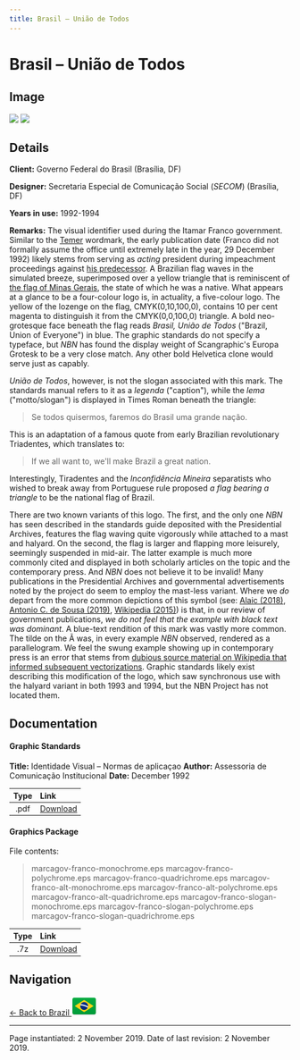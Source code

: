 ```yaml
---
title: Brasil – União de Todos
---
```


# Brasil – União de Todos

## Image

<img src="https://nationbrandingnow.com/assets/SA/BR/ITAMAR_pane.png" class="focus-image">
<img src="https://nationbrandingnow.com/assets/SA/BR/ITAMAR_pane2.png" class="focus-image">

## Details

**Client:** Governo Federal do Brasil (Brasília, DF)

**Designer:** Secretaria Especial de Comunicação Social (*SECOM*) (Brasília, DF)

**Years in use:** 1992-1994

**Remarks:** The visual identifier used during the Itamar Franco government. Similar to the [Temer](ORDEM.html) wordmark, the early publication date (Franco did not formally assume the office until extremely late in the year, 29 December 1992) likely stems from serving as *acting* president during impeachment proceedings against [his predecessor](COLLOR.html). A Brazilian flag waves in the simulated breeze, superimposed over a yellow triangle that is reminiscent of [the flag of Minas Gerais](https://pt.wikipedia.org/wiki/Bandeira_de_Minas_Gerais), the state of which he was a native. What appears at a glance to be a four-colour logo is, in actuality, a five-colour logo. The yellow of the lozenge on the flag, CMYK(0,10,100,0), contains 10 per cent magenta to distinguish it from the CMYK(0,0,100,0) triangle. A bold neo-grotesque face beneath the flag reads *Brasil, União de Todos* ("Brazil, Union of Everyone") in blue. The graphic standards do not specify a typeface, but *NBN* has found the display weight of Scangraphic's Europa Grotesk to be a very close match. Any other bold Helvetica clone would serve just as capably.

*União de Todos*, however, is not the slogan associated with this mark. The standards manual refers to it as a *legenda* ("caption"), while the *lema* ("motto/slogan") is displayed in Times Roman beneath the triangle:

> Se todos quisermos, faremos do Brasil uma grande nação.

This is an adaptation of a famous quote from early Brazilian revolutionary Triadentes, which translates to:

> If we all want to, we'll make Brazil a great nation.

Interestingly, Tiradentes and the *Inconfidência Mineira* separatists who wished to break away from Portuguese rule proposed *a flag bearing a triangle* to be the national flag of Brazil.

There are two known variants of this logo. The first, and the only one *NBN* has seen described in the standards guide deposited with the Presidential Archives, features the flag waving quite vigorously while attached to a mast and halyard. On the second, the flag is larger and flapping more leisurely, seemingly suspended in mid-air. The latter example is much more commonly cited and displayed in both scholarly articles on the topic and the contemporary press. And *NBN* does not believe it to be invalid! Many publications in the Presidential Archives and governmental advertisements noted by the project do seem to employ the mast-less variant. Where we *do* depart from the more common depictions of this symbol (see: [Alaic (2018)](/assets/SA/BR/Alaic2018.pdf), [Antonio C. de Sousa (2019)](http://tonykarlos.com/profi/nova-marca-governo-federal/), [Wikipedia (2015)](https://commons.wikimedia.org/wiki/File:Logomarca_do_governo_Itamar_Franco.jpg)) is that, in our review of government publications, *we do not feel that the example with black text was dominant*. A blue-text rendition of this mark was vastly more common. The tilde on the Ã was, in every example *NBN* observed, rendered as a parallelogram. We feel the swung example showing up in contemporary press is an error that stems from [dubious source material on Wikipedia that informed subsequent vectorizations](https://upload.wikimedia.org/wikipedia/commons/archive/e/e2/20151024202535%21Logomarca_do_governo_Itamar_Franco.jpg). Graphic standards likely exist describing this modification of the logo, which saw synchronous use with the halyard variant in both 1993 and 1994, but the NBN Project has not located them.

## Documentation

#### Graphic Standards

**Title:** Identidade Visual – Normas de aplicaçao
**Author:** Assessoria de Comunicação Institucional
**Date:** December 1992

| Type | Link |
| :---: | :--- |
| .pdf | [Download](/assets/SA/BR/itamar/manual92.pdf) |

#### Graphics Package

File contents:
> marcagov-franco-monochrome.eps
> marcagov-franco-polychrome.eps
> marcagov-franco-quadrichrome.eps
> marcagov-franco-alt-monochrome.eps
> marcagov-franco-alt-polychrome.eps
> marcagov-franco-alt-quadrichrome.eps
> marcagov-franco-slogan-monochrome.eps
> marcagov-franco-slogan-polychrome.eps
> marcagov-franco-slogan-quadrichrome.eps

| Type | Link |
| :---: | :--- |
| .7z | [Download](/assets/SA/BR/itamar/BR_FRANCO.7z) |

## Navigation

[← Back to Brazil <img src="/images/FlagKit/SA/BR/BR@2x.png" class="flagkit">](../BR.html)

---

Page instantiated: 2 November 2019.
Date of last revision: 2 November 2019.